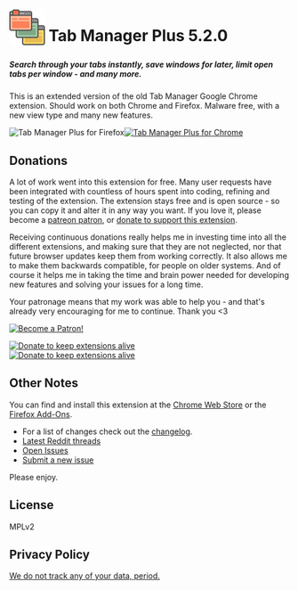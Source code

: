 # <sub><img src="images/browsers64.png" width="64px" height="64px"></sub> Tab Manager Plus 5.2.0
  
##### Search through your tabs instantly, save windows for later, limit open tabs per window - and many more.
  
This is an extended version of the old Tab Manager Google Chrome extension. Should work on both Chrome and Firefox. Malware free, with a new view type and many new features.
  
[<img src="https://developer.chrome.com/webstore/images/ChromeWebStore_BadgeWBorder_v2_206x58.png" alt="Tab Manager Plus for Chrome">](
https://chrome.google.com/webstore/detail/tab-manager-plus-for-chro/cnkdjjdmfiffagllbiiilooaoofcoeff) [<img src="https://addons.cdn.mozilla.net/static/img/addons-buttons/AMO-button_1.png" align="left" alt="Tab Manager Plus for Firefox">](https://addons.mozilla.org/en-US/firefox/addon/tab-manager-plus-for-firefox/)  
  
## Donations  
  
A lot of work went into this extension for free. Many user requests have been integrated with countless of hours spent into coding, refining and testing of the extension. The extension stays free and is open source - so you can copy it and alter it in any way you want. If you love it, please become a [patreon patron](https://www.patreon.com/bePatron?u=26287710), or [donate to support this extension](https://www.paypal.com/cgi-bin/webscr?cmd=_s-xclick&hosted_button_id=67TZLSEGYQFFW).  
  
Receiving continuous donations really helps me in investing time into all the different extensions, and making sure that they are not neglected, nor that future browser updates keep them from working correctly. It also allows me to make them backwards compatible, for people on older systems. And of course it helps me in taking the time and brain power needed for developing new features and solving your issues for a long time.  
  
Your patronage means that my work was able to help you - and that's already very encouraging for me to continue. Thank you <3  
  
[<img src="https://c5.patreon.com/external/logo/become_a_patron_button@2x.png" alt="Become a Patron!">](https://www.patreon.com/bePatron?u=26287710)  
  
[<img src="https://www.paypalobjects.com/webstatic/mktg/logo/pp_cc_mark_74x46.jpg" alt="Donate to keep extensions alive">](https://www.paypal.com/cgi-bin/webscr?cmd=_s-xclick&hosted_button_id=67TZLSEGYQFFW)  
[<img src="https://www.paypalobjects.com/en_US/i/btn/btn_donateCC_LG.gif" alt="Donate to keep extensions alive">](https://www.paypal.com/cgi-bin/webscr?cmd=_s-xclick&hosted_button_id=67TZLSEGYQFFW)  
  
## Other Notes

You can find and install this extension at the [Chrome Web Store](https://chrome.google.com/webstore/detail/tab-manager-plus-for-chro/cnkdjjdmfiffagllbiiilooaoofcoeff) or the [Firefox Add-Ons](https://addons.mozilla.org/en-US/firefox/addon/tab-manager-plus-for-firefox/).

* For a list of changes check out the [changelog](./CHANGELOG.md).
* [Latest Reddit threads](https://www.reddit.com/search/?q=Tab%20Manager%20Plus)
* [Open Issues](https://github.com/stefanXO/Tab-Manager-Plus/issues)
* [Submit a new issue](https://github.com/stefanXO/Tab-Manager-Plus/issues/new)


Please enjoy.

## License
MPLv2

## Privacy Policy
[We do not track any of your data, period.](./PRIVACY.md)
